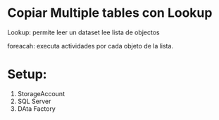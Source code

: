 # Copiar Multiple tables con Lookup

Lookup: permite leer un dataset
lee lista de objectos

foreacah: executa actividades por cada objeto de la lista.

# Setup:
1. StorageAccount
2. SQL Server
3. DAta Factory